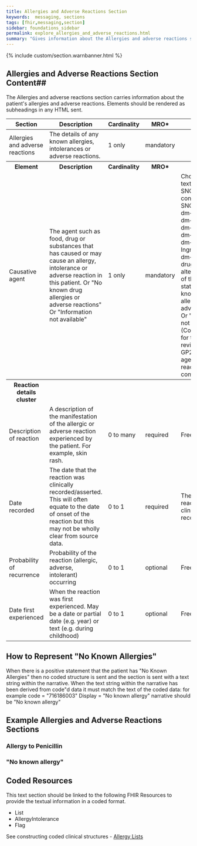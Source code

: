 ```yaml
---
title: Allergies and Adverse Reactions Section
keywords:  messaging, sections
tags: [fhir,messaging,section]
sidebar: foundations_sidebar
permalink: explore_allergies_and_adverse_reactions.html
summary: "Gives information about the Allergies and adverse reactions section"
---
```


{% include custom/section.warnbanner.html %}

## Allergies and Adverse Reactions Section Content##
The Allergies and adverse reactions section carries information about the patient's allergies and adverse reactions. Elements should be rendered as subheadings in any HTML sent.


<table style="width:100%;max-width: 100%;">
	<thead>
		<tr>
			<th width="18%">Section</th>
			<th width="30%">Description</th>
			<th width="11%">Cardinality</th>
			<th width="11%">MRO*</th>
			<th width="30%">Values</th>
		</tr>
	</thead>
 <tbody>
  <tr>
   <td>Allergies and adverse reactions </td>
   <td>The details of any known allergies, intolerances or adverse reactions.</td>
   <td>1 only</td>
   <td>mandatory</td>
   <td>&nbsp;</td>
  </tr>
		<tr>
			<th>Element</th>
			<th>Description</th>
			<th>Cardinality</th>
			<th>MRO*</th>
			<th>Values</th>
		</tr>
  <tr>
   <td>Causative agent</td>
   <td>The agent such as food, drug or substances that has caused or may cause an allergy, intolerance or adverse reaction in this patient. Or "No known drug allergies or adverse reactions" Or "Information not available"</td>
   <td>1 only</td>
   <td>mandatory</td>
   <td>Choice of text or text derived from SNOMED CT -  constraint: SNOMED CT:NHS dm+d TF,NHS dm+d TFG,NHS dm+d VMP,NHS dm+d AMP,NHS dm+d Ingredients,NHS dm+d Combination drug VTMs,Or alternatively one of the following statements:"No known drug allergies or adverse reactions" Or "Information not available" (Comment coding for this should be reviewed as the GP2GP causative agent work reaches completion)</td>
  </tr>
  <tr>
   <th>Reaction details cluster</th>
   <th>&nbsp;</th>
   <th>&nbsp;</th>
   <th>&nbsp;</th>
   <th>&nbsp;</th>
  </tr>
  <tr>
   <td>Description of reaction</td>
   <td>A description of the manifestation of the allergic or adverse reaction experienced by the patient. For example, skin rash.</td>
   <td>0 to many</td>
   <td>required</td>
   <td>Free text</td>
  </tr>
  <tr>
   <td>Date recorded</td>
   <td>The date that the reaction was clinically recorded/asserted. This will often equate to the date of onset of the reaction but this may not be wholly clear from source data.</td>
   <td>0 to 1</td>
   <td>required</td>
   <td>The date that the reaction was clinically recorded/asserted.</td>
  </tr>
  <tr>
   <td>Probability of recurrence</td>
   <td>Probability of the reaction (allergic, adverse, intolerant) occurring</td>
   <td>0 to 1</td>
   <td>optional</td>
   <td>Free text</td>
  </tr>
  <tr>
   <td>Date first experienced</td>
   <td>When the reaction was first experienced. May be a date or partial date (e.g. year) or text (e.g. during childhood)</td>
   <td>0 to 1</td>
   <td>optional</td>
   <td>Free text</td>
  </tr>
 </tbody>
</table>

## How to Represent "No Known Allergies" ## 
When there is a positive statement that the patient has "No Known Allergies" then no coded structure is sent and the section is sent with a text string within the narrative. When the text string within the narrative has been derived from code"d data it must match the text of the coded data: for example code = "716186003" Display = "No known allergy" narrative should be "No known allergy" 

##  Example Allergies and Adverse Reactions Sections ##

### Allergy to Penicillin ###

<script src="https://gist.github.com/IOPS-DEV/c02f9626ad71d2230cd51ded6d031bb2.js"></script>

### "No known allergy" ###

<script src="https://gist.github.com/IOPS-DEV/3f77d2ebcfcdf305a640484fb445cc1a.js"></script>

## Coded Resources ##

This text section should be linked to the following FHIR Resources to provide the textual information in a coded format.

- List
- AllergyIntolerance
- Flag
 
See constructing coded clinical structures - [Allergy Lists](build_allergy_lists.html)











